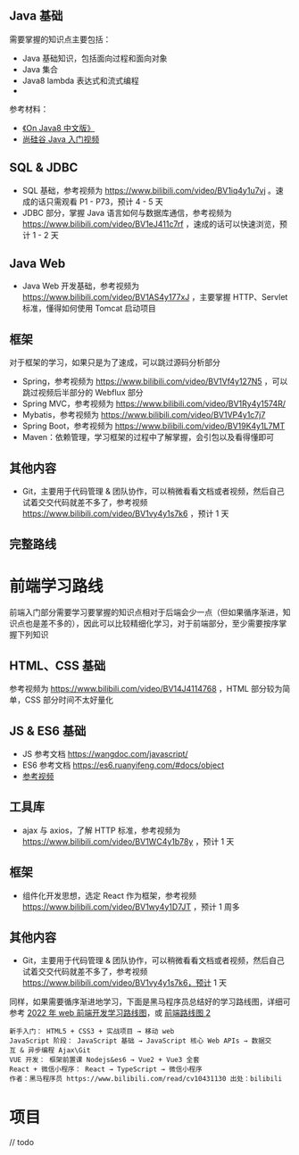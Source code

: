 ## Java 基础

需要掌握的知识点主要包括：

- Java 基础知识，包括面向过程和面向对象
- Java 集合
- Java8 lambda 表达式和流式编程
-

参考材料：

- [《On Java8 中文版》](https://github.com/Knn120/OnJava8-PDF)
- [尚硅谷 Java 入门视频](https://www.bilibili.com/video/BV1Kb411W75N)

## SQL & JDBC

- SQL 基础，参考视频为 https://www.bilibili.com/video/BV1iq4y1u7vj 。速成的话只需观看 P1 - P73，预计 4 - 5 天
- JDBC 部分，掌握 Java 语言如何与数据库通信，参考视频为 https://www.bilibili.com/video/BV1eJ411c7rf ，速成的话可以快速浏览，预计 1 - 2 天

## Java Web

- Java Web 开发基础，参考视频为 https://www.bilibili.com/video/BV1AS4y177xJ ，主要掌握 HTTP、Servlet 标准，懂得如何使用 Tomcat 启动项目

## 框架

对于框架的学习，如果只是为了速成，可以跳过源码分析部分

- Spring，参考视频为 https://www.bilibili.com/video/BV1Vf4y127N5 ，可以跳过视频后半部分的 Webflux 部分
- Spring MVC，参考视频为 https://www.bilibili.com/video/BV1Ry4y1574R/
- Mybatis，参考视频为 https://www.bilibili.com/video/BV1VP4y1c7j7
- Spring Boot，参考视频为 https://www.bilibili.com/video/BV19K4y1L7MT
- Maven：依赖管理，学习框架的过程中了解掌握，会引包以及看得懂即可

## 其他内容

- Git，主要用于代码管理 & 团队协作，可以稍微看看文档或者视频，然后自己试着交交代码就差不多了，参考视频 https://www.bilibili.com/video/BV1vy4y1s7k6 ，预计 1 天

## 完整路线

# 前端学习路线

前端入门部分需要学习要掌握的知识点相对于后端会少一点（但如果循序渐进，知识点也是差不多的），因此可以比较精细化学习，对于前端部分，至少需要按序掌握下列知识

## HTML、CSS 基础

参考视频为 https://www.bilibili.com/video/BV14J4114768 ，HTML 部分较为简单，CSS 部分时间不太好量化

## JS & ES6 基础

- JS 参考文档 https://wangdoc.com/javascript/
- ES6 参考文档 https://es6.ruanyifeng.com/#docs/object
- [参考视频](https://www.bilibili.com/video/BV1YW411T7GX)

## 工具库

- ajax 与 axios，了解 HTTP 标准，参考视频为 https://www.bilibili.com/video/BV1WC4y1b78y ，预计 1 天

## 框架

- 组件化开发思想，选定 React 作为框架，参考视频 https://www.bilibili.com/video/BV1wy4y1D7JT ，预计 1 周多

## 其他内容

- Git，主要用于代码管理 & 团队协作，可以稍微看看文档或者视频，然后自己试着交交代码就差不多了，参考视频 https://www.bilibili.com/video/BV1vy4y1s7k6，预计 1 天

同样，如果需要循序渐进地学习，下面是黑马程序员总结好的学习路线图，详细可参考 [2022 年 web 前端开发学习路线图](https://www.bilibili.com/read/cv10431130)，或 [前端路线图 2](https://www.bilibili.com/read/cv5650633)

```
新手入门： HTML5 + CSS3 + 实战项目 → 移动 web
JavaScript 阶段： JavaScript 基础 → JavaScript 核心 Web APIs → 数据交互 & 异步编程 Ajax\Git
VUE 开发： 框架前置课 Nodejs&es6 → Vue2 + Vue3 全套
React + 微信小程序： React → TypeScript → 微信小程序
作者：黑马程序员 https://www.bilibili.com/read/cv10431130 出处：bilibili
```

# 项目

// todo
